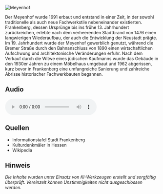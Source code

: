 ![Meyenhof](./images/frankenberg/p50.jpg)

Der Meyenhof wurde 1691 erbaut und entstand in einer Zeit, in der sowohl traditionelle als auch neue Fachwerkstile nebeneinander existierten. Frankenberg, dessen Ursprünge bis ins frühe 13. Jahrhundert zurückreichen, erlebte nach dem verheerenden Stadtbrand von 1476 einen langwierigen Wiederaufbau, der auch die Entwicklung der Neustadt prägte. Im 19. Jahrhundert wurde der Meyenhof gewerblich genutzt, während die Bremer Straße durch den Bahnanschluss von 1890 einen wirtschaftlichen Aufschwung und architektonische Veränderungen erfuhr. Nach dem Verkauf durch die Witwe eines jüdischen Kaufmanns wurde das Gebäude in den 1930er Jahren zu einem Möbelhaus umgebaut und 1962 abgerissen, kurz bevor in Frankenberg eine umfangreiche Sanierung und zahlreiche Abrisse historischer Fachwerkbauten begannen.

## Audio

<audio controls class="full-width-audio">
  <source src="locales/frankenberg/de/p50.mp3" type="audio/mpeg">
  Dein Browser unterstützt kein Audioelement.
</audio>

## Quellen

- Informationstafel Stadt Frankenberg
- Kulturdenkmäler in Hessen
- Wikipedia

## Hinweis

_Die Inhalte wurden unter Einsatz von KI-Werkzeugen erstellt und sorgfältig überprüft. Vereinzelt können Unstimmigkeiten nicht ausgeschlossen werden._
